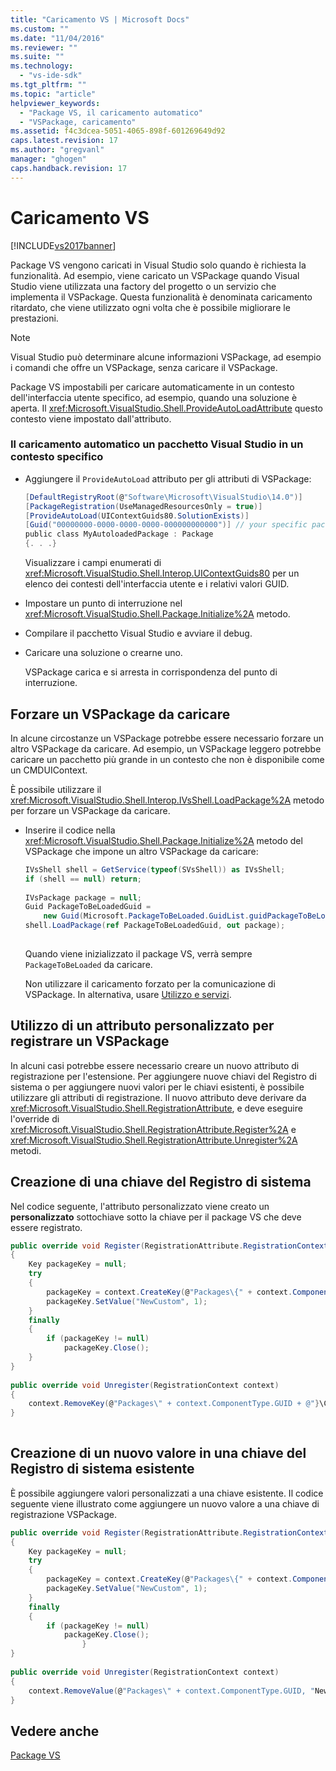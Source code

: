 ```yaml
---
title: "Caricamento VS | Microsoft Docs"
ms.custom: ""
ms.date: "11/04/2016"
ms.reviewer: ""
ms.suite: ""
ms.technology: 
  - "vs-ide-sdk"
ms.tgt_pltfrm: ""
ms.topic: "article"
helpviewer_keywords: 
  - "Package VS, il caricamento automatico"
  - "VSPackage, caricamento"
ms.assetid: f4c3dcea-5051-4065-898f-601269649d92
caps.latest.revision: 17
ms.author: "gregvanl"
manager: "ghogen"
caps.handback.revision: 17
---
```

# Caricamento VS
[!INCLUDE[vs2017banner](../code-quality/includes/vs2017banner.md)]

Package VS vengono caricati in Visual Studio solo quando è richiesta la funzionalità. Ad esempio, viene caricato un VSPackage quando Visual Studio viene utilizzata una factory del progetto o un servizio che implementa il VSPackage. Questa funzionalità è denominata caricamento ritardato, che viene utilizzato ogni volta che è possibile migliorare le prestazioni.  
  
> [!NOTE]
>  Visual Studio può determinare alcune informazioni VSPackage, ad esempio i comandi che offre un VSPackage, senza caricare il VSPackage.  
  
 Package VS impostabili per caricare automaticamente in un contesto dell'interfaccia utente specifico, ad esempio, quando una soluzione è aperta. Il <xref:Microsoft.VisualStudio.Shell.ProvideAutoLoadAttribute> questo contesto viene impostato dall'attributo.  
  
### Il caricamento automatico un pacchetto Visual Studio in un contesto specifico  
  
-   Aggiungere il `ProvideAutoLoad` attributo per gli attributi di VSPackage:  
  
    ```c#  
    [DefaultRegistryRoot(@"Software\Microsoft\VisualStudio\14.0")]  
    [PackageRegistration(UseManagedResourcesOnly = true)]  
    [ProvideAutoLoad(UIContextGuids80.SolutionExists)]  
    [Guid("00000000-0000-0000-0000-000000000000")] // your specific package GUID  
    public class MyAutoloadedPackage : Package  
    {. . .}  
    ```  
  
     Visualizzare i campi enumerati di <xref:Microsoft.VisualStudio.Shell.Interop.UIContextGuids80> per un elenco dei contesti dell'interfaccia utente e i relativi valori GUID.  
  
-   Impostare un punto di interruzione nel <xref:Microsoft.VisualStudio.Shell.Package.Initialize%2A> metodo.  
  
-   Compilare il pacchetto Visual Studio e avviare il debug.  
  
-   Caricare una soluzione o crearne uno.  
  
     VSPackage carica e si arresta in corrispondenza del punto di interruzione.  
  
## Forzare un VSPackage da caricare  
 In alcune circostanze un VSPackage potrebbe essere necessario forzare un altro VSPackage da caricare. Ad esempio, un VSPackage leggero potrebbe caricare un pacchetto più grande in un contesto che non è disponibile come un CMDUIContext.  
  
 È possibile utilizzare il <xref:Microsoft.VisualStudio.Shell.Interop.IVsShell.LoadPackage%2A> metodo per forzare un VSPackage da caricare.  
  
-   Inserire il codice nella <xref:Microsoft.VisualStudio.Shell.Package.Initialize%2A> metodo del VSPackage che impone un altro VSPackage da caricare:  
  
    ```c#  
    IVsShell shell = GetService(typeof(SVsShell)) as IVsShell;  
    if (shell == null) return;  
  
    IVsPackage package = null;  
    Guid PackageToBeLoadedGuid =   
        new Guid(Microsoft.PackageToBeLoaded.GuidList.guidPackageToBeLoadedPkgString);  
    shell.LoadPackage(ref PackageToBeLoadedGuid, out package);  
  
    ```  
  
     Quando viene inizializzato il package VS, verrà sempre `PackageToBeLoaded` da caricare.  
  
     Non utilizzare il caricamento forzato per la comunicazione di VSPackage. In alternativa, usare [Utilizzo e servizi](../extensibility/using-and-providing-services.md).  
  
## Utilizzo di un attributo personalizzato per registrare un VSPackage  
 In alcuni casi potrebbe essere necessario creare un nuovo attributo di registrazione per l'estensione. Per aggiungere nuove chiavi del Registro di sistema o per aggiungere nuovi valori per le chiavi esistenti, è possibile utilizzare gli attributi di registrazione. Il nuovo attributo deve derivare da <xref:Microsoft.VisualStudio.Shell.RegistrationAttribute>, e deve eseguire l'override di <xref:Microsoft.VisualStudio.Shell.RegistrationAttribute.Register%2A> e <xref:Microsoft.VisualStudio.Shell.RegistrationAttribute.Unregister%2A> metodi.  
  
## Creazione di una chiave del Registro di sistema  
 Nel codice seguente, l'attributo personalizzato viene creato un **personalizzato** sottochiave sotto la chiave per il package VS che deve essere registrato.  
  
```c#  
public override void Register(RegistrationAttribute.RegistrationContext context)  
{  
    Key packageKey = null;  
    try  
    {   
        packageKey = context.CreateKey(@"Packages\{" + context.ComponentType.GUID + @"}\Custom");  
        packageKey.SetValue("NewCustom", 1);  
    }  
    finally  
    {  
        if (packageKey != null)  
            packageKey.Close();  
    }  
}  
  
public override void Unregister(RegistrationContext context)  
{  
    context.RemoveKey(@"Packages\" + context.ComponentType.GUID + @"}\Custom");  
}  
  
```  
  
## Creazione di un nuovo valore in una chiave del Registro di sistema esistente  
 È possibile aggiungere valori personalizzati a una chiave esistente. Il codice seguente viene illustrato come aggiungere un nuovo valore a una chiave di registrazione VSPackage.  
  
```c#  
public override void Register(RegistrationAttribute.RegistrationContext context)  
{  
    Key packageKey = null;  
    try  
    {   
        packageKey = context.CreateKey(@"Packages\{" + context.ComponentType.GUID + "}");  
        packageKey.SetValue("NewCustom", 1);  
    }  
    finally  
    {  
        if (packageKey != null)  
            packageKey.Close();  
                }  
}  
  
public override void Unregister(RegistrationContext context)  
{  
    context.RemoveValue(@"Packages\" + context.ComponentType.GUID, "NewCustom");  
}  
```  
  
## Vedere anche  
 [Package VS](../extensibility/internals/vspackages.md)